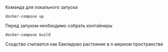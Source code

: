 Команда для локального запуска 
```
docker-compose up 
```

Перед запуком необходимо собрать контэйнеры

```
docker-compose build
```


Сходство считается как Евклидово растояние в n мерном пространстве
